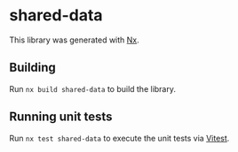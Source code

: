 # shared-data

This library was generated with [Nx](https://nx.dev).

## Building

Run `nx build shared-data` to build the library.

## Running unit tests

Run `nx test shared-data` to execute the unit tests via [Vitest](https://vitest.dev/).

